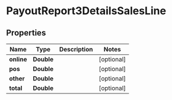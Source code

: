 
# PayoutReport3DetailsSalesLine

## Properties
Name | Type | Description | Notes
------------ | ------------- | ------------- | -------------
**online** | **Double** |  |  [optional]
**pos** | **Double** |  |  [optional]
**other** | **Double** |  |  [optional]
**total** | **Double** |  |  [optional]



